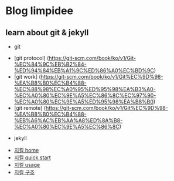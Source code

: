 # Blog limpidee

## learn about git & jekyll

* git
- [git protocol] (https://git-scm.com/book/ko/v1/Git-%EC%84%9C%EB%B2%84-%ED%94%84%EB%A1%9C%ED%86%A0%EC%BD%9C)
- [git work] (https://git-scm.com/book/ko/v1/Git%EC%9D%98-%EA%B8%B0%EC%B4%88-%EC%88%98%EC%A0%95%ED%95%98%EA%B3%A0-%EC%A0%80%EC%9E%A5%EC%86%8C%EC%97%90-%EC%A0%80%EC%9E%A5%ED%95%98%EA%B8%B0)
- [git remote] (https://git-scm.com/book/ko/v1/Git%EC%9D%98-%EA%B8%B0%EC%B4%88-%EB%A6%AC%EB%AA%A8%ED%8A%B8-%EC%A0%80%EC%9E%A5%EC%86%8C)

* jekyll
- [지킬 home](http://jekyllrb-ko.github.io/docs/home/)
- [지킬 quick start](http://jekyllrb-ko.github.io/docs/quickstart/)
- [지킬 usage](http://jekyllrb-ko.github.io/docs/usage/)
- [지킬 구조](http://jekyllrb-ko.github.io/docs/structure/)

